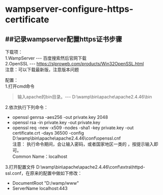 # wampserver-configure-https-certificate
##记录wampserver配置https证书步骤
-------------------------------------------------------------------------------
下载项：  
1.WampServer --- 百度搜索然后官网下载  
2.OpenSSL --- https://slproweb.com/products/Win32OpenSSL.html  
注意：可以下载最新版，注意版本问题    

配置：  
1.打开cmd命令  
>输入apache的bin目录。--- D:\wamp\bin\apache\apache2.4.46\bin  

2.依次执行下列命令：    
  - openssl genrsa -aes256 -out private.key 2048  
  - openssl rsa -in private.key -out private.key  
  - openssl req -new -x509 -nodes -sha1 -key private.key -out certificate.crt -days 36500 -config D:\wamp\bin\apache\apache2.4.46\conf\openssl.cnf  
注意： 执行命令期间，会让输入密码，或者国家地区一类的 ，按提示输入即可。  
        Common Name：localhost  

3.打开配置文件 D:\wamp\bin\apache\apache2.4.46\conf\extra\httpd-ssl.conf，在原来的配置中做如下修改：  
   - DocumentRoot "D:/wamp/www"
   - ServerName localhost:443
  
 
